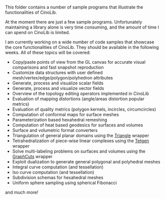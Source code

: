 This folder contains a number of sample programs that illustrate the functionalities of CinoLib. 

At the moment there are just a few sample programs. Unfortunately maintaining a library alone is very time consuming, and the amount of time I can spend on CinoLib is limited.

I am currently working on a wide number of code samples that showcase the core functionalities of CinoLib. They should be available in the following weeks. All of these topics will be covered:

* Copy/paste points of view from the GL canvas for accurate visual comparisons and fast snapshot reproduction
* Customize data structures with user defined mesh/vertex/edge/polygon/polyhedron attributes
* Generate, process and visualize scalar fields
* Generate, process and visualize vector fields
* Overview of the topology editing operators implemented in CinoLib
* Evaluation of mapping distortions (angle/areas distortion popular metrics)
* Evaluation of quality metrics (polygon kernels, incircles, circumcircles)
* Computation of conformal maps for surface meshes
* Parameterization based hexahedral remeshing
* Computation of heat based geodesics for surfaces and volumes
* Surface and volumetric format converters
* Triangulation of general planar domains using the [Triangle](https://www.cs.cmu.edu/~quake/triangle.html) wrapper
* Tetrahedralization of piece-wise linear complexes using the [Tetgen](http://wias-berlin.de/software/index.jsp?id=TetGen&lang=1) wrapper
* Solve multi-labeling problems on surfaces and volumes using the [GraphCuts](http://vision.csd.uwo.ca/code/) wrapper
* Exploit dualization to generate general polygonal and polyhedral meshes
* Integral curve computation (and tessellation)
* Iso curve computation (and tessellation)
* Subdivision schemas for hexahedral meshes
* Uniform sphere sampling using spherical Fibonacci

and much more!
